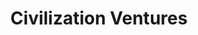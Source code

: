 ---
layout: firm_page
title: "Civilization Ventures"
id: "civilizationventures.com"
permalink: "/civilizationventurescivilizationventures.com/"
website: "https://civilizationventures.com"
offices: "San Francisco (United States)"
investment_stages: "Seed, Series A, Series B"
portfolio_companies: "Rocket Pharma, Singular Bio, Lemonaid Health, Rewrite, Fluent Bio, Aspect Biosystems, Replace Therapeutics, Kernal Bio, Foresight Diagnostics, BillionToOne, Omada Health, Adyn, Aikium, Alveo, Ample, Antheia, Aperiam Bio, Axonis, Babyscripts, Catalog, Catena Bio, ClinOne, Convergent Genomics, Curai Health, DermBiont, Evonetix, Excision, FidoCure, Fluent, Glyphic Bio, IanTrek, Infinimmune, Insamo, Justpaid, Kheiron, Kit, Klivo, ManusBio, OXCan, Outpace, OverT, Palamedrix, Pillo Health, Prellis, Range, Rewrite Therapeutics, Rocket Pharma, Rzero, Sensible Biotechnologies, Singular Bio, Siren Bio, Tacit Therapeutics, Teiko Bio, TenSixty Bio, TigaTx, Ulab, Verbal, Wild Earth, Wyndly, YourChoice Therapeutics, xCures, Aumni"
portfolio_link: "https://civilizationventures.com/portfolio"
investment_markets: "Genomics, Diagnostics, Digital Health, Synthetic Biology, Gene and Cell Therapies, AI, Liquid Biopsy"
founded_year: "2017"
description: "Civilization Ventures is a venture capital firm investing in scientific founders focused on cutting-edge innovations in health tech and biology. They support founders with a \"mentor capital\" approach, leveraging their vast network of experienced biopharma executives. Their investments span genomics, diagnostics, digital health, and synthetic biology."
linkedin: "https://www.linkedin.com/company/civilizationventures/"
twitter: "https://twitter.com/CivilizationVC"
instagram: ""
team_page: "https://civilizationventures.com/about"
investor_type: "Venture Capital"
crunchbase: "https://www.crunchbase.com/organization/civilization-ventures"
pitchbook: "https://pitchbook.com/profiles/investor/182193-58"

# SEO Optimization
meta_title: "Civilization Ventures - VC Firm - projectstartups.com"
meta_description: "Civilization Ventures, Civilization Ventures is a venture capital firm investing in scientific founders focused on cutting-edge innovations in health tech and biology. They ..."
meta_keywords: "Civilization Ventures, Genomics, Diagnostics, Digital Health, Synthetic Biology, Gene and Cell Therapies, AI, Liquid Biopsy, VC firm, venture capital, startup investor, projectstartups.com"
canonical_url: "https://vc.projectstartups.com/civilizationventurescivilizationventures.com/"
---
